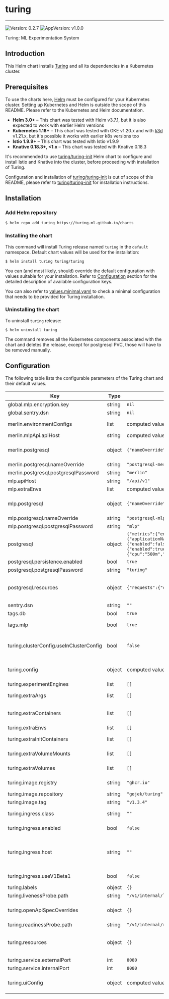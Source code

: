 # turing

---
![Version: 0.2.7](https://img.shields.io/badge/Version-0.2.7-informational?style=flat-square)
![AppVersion: v1.0.0](https://img.shields.io/badge/AppVersion-v1.0.0-informational?style=flat-square)

Turing: ML Experimentation System

## Introduction

This Helm chart installs [Turing](https://github.com/gojek/turing) and all its dependencies in a Kubernetes cluster.

## Prerequisites

To use the charts here, [Helm](https://helm.sh/) must be configured for your
Kubernetes cluster. Setting up Kubernetes and Helm is outside the scope of
this README. Please refer to the Kubernetes and Helm documentation.

- **Helm 3.0+** – This chart was tested with Helm v3.7.1, but it is also expected to work with earlier Helm versions
- **Kubernetes 1.18+** – This chart was tested with GKE v1.20.x and with [k3d](https://github.com/rancher/k3d) v1.21.x,
but it's possible it works with earlier k8s versions too
- **Istio 1.9.9+** – This chart was tested with Istio v1.9.9
- **Knative 0.18.3+, <1.x** – This chart was tested with Knative 0.18.3

It's recommended to use [turing/turing-init](https://github.com/gojek/turing/blob/main/infra/charts/turing-init/README.md) Helm chart
to configure and install Istio and Knative into the cluster, before proceeding with installation of Turing.

Configuration and installation of [turing/turing-init](https://github.com/gojek/turing/blob/main/infra/charts/turing-init/README.md)
is out of scope of this README, please refer to [turing/turing-init](https://github.com/gojek/turing/blob/main/infra/charts/turing-init/README.md)
for installation instructions.

## Installation

### Add Helm repository

```shell
$ helm repo add turing https://turing-ml.github.io/charts
```

### Installing the chart

This command will install Turing release named `turing` in the `default` namespace.
Default chart values will be used for the installation:
```shell
$ helm install turing turing/turing
```

You can (and most likely, should) override the default configuration with values suitable for your installation.
Refer to [Configuration](#configuration) section for the detailed description of available configuration keys.

You can also refer to [values.minimal.yaml](./values.minimal.yaml) to check a minimal configuration that needs
to be provided for Turing installation.

### Uninstalling the chart

To uninstall `turing` release:
```shell
$ helm uninstall turing
```

The command removes all the Kubernetes components associated with the chart and deletes the release,
except for postgresql PVC, those will have to be removed manually.

## Configuration

The following table lists the configurable parameters of the Turing chart and their default values.

| Key | Type | Default | Description |
|-----|------|---------|-------------|
| global.mlp.encryption.key | string | `nil` | Global MLP Encryption Key to be used by all MLP components |
| global.sentry.dsn | string | `nil` | Global Sentry DSN value |
| merlin.environmentConfigs | list | computed value | List of Merlin environment configs, available to Turing for deploying routers By default, a new dev environment will automatically be created |
| merlin.mlpApi.apiHost | string | computed value | API endpoint to be used by Merlin to talk to MLP API |
| merlin.postgresql | object | `{"nameOverride":"postgresql-merlin","postgresqlPassword":"merlin"}` | Postgresql configuration to be applied to Merlin's's postgresql database deployment Reference: https://artifacthub.io/packages/helm/bitnami/postgresql/8.9.8#parameters |
| merlin.postgresql.nameOverride | string | `"postgresql-merlin"` | Name of Merlin's Postgresql deployment |
| merlin.postgresql.postgresqlPassword | string | `"merlin"` | Password for Merlin Postgresql database |
| mlp.apiHost | string | `"/api/v1"` | MLP API endpoint, used by the MLP UI for fetching data |
| mlp.extraEnvs | list | computed value | List of extra environment variables to add to MLP API container |
| mlp.postgresql | object | `{"nameOverride":"postgresql-mlp","postgresqlPassword":"mlp"}` | Postgresql configuration to be applied to MLP's postgresql database deployment Reference: https://artifacthub.io/packages/helm/bitnami/postgresql/8.9.8#parameters |
| mlp.postgresql.nameOverride | string | `"postgresql-mlp"` | Name of MLP's Postgresql deployment |
| mlp.postgresql.postgresqlPassword | string | `"mlp"` | Password for MLP Postgresql database |
| postgresql | object | `{"metrics":{"enabled":false,"replication":{"applicationName":"turing","enabled":false,"numSynchronousReplicas":2,"password":"repl_password","slaveReplicas":2,"synchronousCommit":"on","user":"repl_user"},"serviceMonitor":{"enabled":false}},"persistence":{"enabled":true,"size":"10Gi"},"postgresqlDatabase":"turing","postgresqlPassword":"turing","postgresqlPort":5432,"postgresqlUsername":"turing","resources":{"requests":{"cpu":"500m","memory":"256Mi"}}}` | Postgresql configuration to be applied to Turing's postgresql database deployment Reference: https://artifacthub.io/packages/helm/bitnami/postgresql/8.9.8#parameters |
| postgresql.persistence.enabled | bool | `true` | Persist Postgresql data in a Persistent Volume Claim |
| postgresql.postgresqlPassword | string | `"turing"` | Password for Turing Postgresql database |
| postgresql.resources | object | `{"requests":{"cpu":"500m","memory":"256Mi"}}` | Resources requests and limits for Turing database. This should be set according to your cluster capacity and service level objectives. Reference: https://kubernetes.io/docs/concepts/configuration/manage-resources-containers/ |
| sentry.dsn | string | `""` | Sentry DSN value used by both Turing API and Turing UI |
| tags.db | bool | `true` | Specifies if Postgresql database needs to be installed together with Turing |
| tags.mlp | bool | `true` | Specifies if the necessary MLP components needs to be installed together with Turing |
| turing.clusterConfig.useInClusterConfig | bool | `false` | (bool) Configuration to tell Turing API how it should authenticate with deployment k8s cluster By default, Turing API expects to use a remote k8s cluster for deployment and to do so, it requires cluster credentials to be stored in Vault's KV Secrets store. |
| turing.config | object | computed value | Turing API server configuration. Please refer to https://github.com/gojek/turing/blob/main/api/turing/config/example.yaml for the detailed explanation on Turing API config options |
| turing.experimentEngines | list | `[]` | Turing Experiment Engines configuration |
| turing.extraArgs | list | `[]` | List of string containing additional Turing API server arguments. For example, multiple "-config" can be specified to use multiple config files |
| turing.extraContainers | list | `[]` | List of sidecar containers to attach to the Pod. For example, you can attach sidecar container that forward logs or dynamically update some  configuration files. |
| turing.extraEnvs | list | `[]` | List of extra environment variables to add to Turing API server container |
| turing.extraInitContainers | list | `[]` | List of extra initContainers to add to the Pod. For example, you need to run some init scripts to fetch credentials from a remote server |
| turing.extraVolumeMounts | list | `[]` | Extra volume mounts to attach to Turing API server container. For example to mount the extra volume containing secrets |
| turing.extraVolumes | list | `[]` | Extra volumes to attach to the Pod. For example, you can mount  additional secrets to these volumes |
| turing.image.registry | string | `"ghcr.io"` | Docker registry for Turing API image. User is required to override the registry for now as there is no publicly available Turing image |
| turing.image.repository | string | `"gojek/turing"` | Docker image repository for Turing API |
| turing.image.tag | string | `"v1.3.4"` | Docker image tag for Turing API |
| turing.ingress.class | string | `""` | Ingress class annotation to add to this Ingress rule,  useful when there are multiple ingress controllers installed |
| turing.ingress.enabled | bool | `false` | Enable ingress to provision Ingress resource for external access to Turing API |
| turing.ingress.host | string | `""` | Set host value to enable name based virtual hosting. This allows routing HTTP traffic to multiple host names at the same IP address. If no host is specified, the ingress rule applies to all inbound HTTP traffic through  the IP address specified. https://kubernetes.io/docs/concepts/services-networking/ingress/#name-based-virtual-hosting |
| turing.ingress.useV1Beta1 | bool | `false` | Whether to use networking.k8s.io/v1 (k8s version >= 1.19) or networking.k8s.io/v1beta1 (1.16 >= k8s version >= 1.22) |
| turing.labels | object | `{}` |  |
| turing.livenessProbe.path | string | `"/v1/internal/live"` | HTTP path for liveness check |
| turing.openApiSpecOverrides | object | `{}` | Override OpenAPI spec as long as it follows the OAS3 specifications. A common use for this is to set the enums of the ExperimentEngineType. See api/api/override-sample.yaml for an example. |
| turing.readinessProbe.path | string | `"/v1/internal/ready"` | HTTP path for readiness check |
| turing.resources | object | `{}` | Resources requests and limits for Turing API. This should be set according to your cluster capacity and service level objectives. Reference: https://kubernetes.io/docs/concepts/configuration/manage-resources-containers/ |
| turing.service.externalPort | int | `8080` | Turing API Kubernetes service port number |
| turing.service.internalPort | int | `8080` | Turing API container port number |
| turing.uiConfig | object | computed value | Turing UI configuration. Please Refer to https://github.com/gojek/turing/blob/main/ui/public/app.config.js for the detailed explanation on Turing UI config options |
